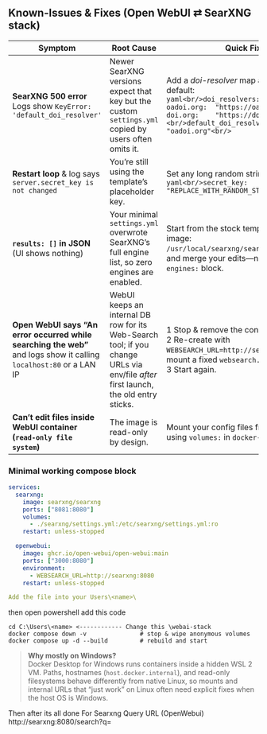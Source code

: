 ## Known-Issues & Fixes  (Open WebUI ⇄ SearXNG stack)

| Symptom | Root Cause | Quick Fix |
|---------|------------|-----------|
| **SearXNG 500 error**<br/>Logs show `KeyError: 'default_doi_resolver'` | Newer SearXNG versions expect that key but the custom `settings.yml` copied by users often omits it. | Add a *doi-resolver* map **and** pick one as default:  <br/>```yaml<br/>doi_resolvers:<br/>  oadoi.org:  "https://oadoi.org/"<br/>  doi.org:    "https://doi.org/"<br/>default_doi_resolver: "oadoi.org"<br/>``` |
| **Restart loop** & log says `server.secret_key is not changed` | You’re still using the template’s placeholder key. | Set any long random string:<br/>```yaml<br/>secret_key: "REPLACE_WITH_RANDOM_STRING"<br/>``` |
| **`results: []` in JSON** (UI shows nothing) | Your minimal `settings.yml` overwrote SearXNG’s full engine list, so zero engines are enabled. | Start from the stock template (inside the image: `/usr/local/searxng/searx/settings.yml`) and merge your edits—never delete the `engines:` block. |
| **Open WebUI says “An error occurred while searching the web”** and logs show it calling `localhost:80` or a LAN IP | WebUI keeps an internal DB row for its Web-Search tool; if you change URLs via env/file *after* first launch, the old entry sticks. | 1 Stop & remove the container.<br/>2 Re-create with<br/>`WEBSEARCH_URL=http://searxng:8080` **or** mount a fixed `websearch.json`.<br/>3 Start again. |
| **Can’t edit files inside WebUI container (`read-only file system`)** | The image is read-only by design. | Mount your config files from the host using `volumes:` in `docker-compose.yml`. |

### Minimal working compose block

```yaml
services:
  searxng:
    image: searxng/searxng
    ports: ["8081:8080"]
    volumes:
      - ./searxng/settings.yml:/etc/searxng/settings.yml:ro
    restart: unless-stopped

  openwebui:
    image: ghcr.io/open-webui/open-webui:main
    ports: ["3000:8080"]
    environment:
      - WEBSEARCH_URL=http://searxng:8080
    restart: unless-stopped

Add the file into your Users\<name>\
```
then open powershell
add this code
```
cd C:\Users\<name> <------------ Change this \webai-stack
docker compose down -v               # stop & wipe anonymous volumes
docker compose up -d --build         # rebuild and start
```


> **Why mostly on Windows?**  
> Docker Desktop for Windows runs containers inside a hidden WSL 2 VM.  Paths, hostnames (`host.docker.internal`), and read-only filesystems behave differently from native Linux, so mounts and internal URLs that “just work” on Linux often need explicit fixes when the host OS is Windows.

Then after its all done
For Searxng Query URL (OpenWebui)
http://searxng:8080/search?q=<query>
